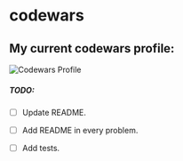 # codewars

## My current codewars profile:

<img src="https://www.codewars.com/users/matimillain/badges/large" alt="Codewars Profile">


##### TODO:
- [ ] Update README.
- [ ] Add README in every problem.
- [ ] Add tests.

